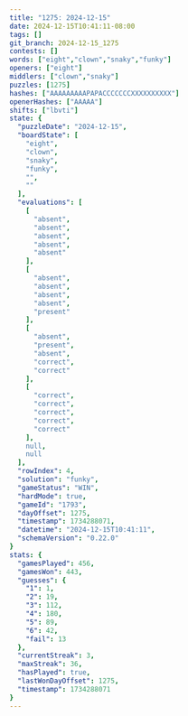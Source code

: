 ```yaml
---
title: "1275: 2024-12-15"
date: 2024-12-15T10:41:11-08:00
tags: []
git_branch: 2024-12-15_1275
contests: []
words: ["eight","clown","snaky","funky"]
openers: ["eight"]
middlers: ["clown","snaky"]
puzzles: [1275]
hashes: ["AAAAAAAAAPAPACCCCCCCXXXXXXXXXX"]
openerHashes: ["AAAAA"]
shifts: ["lbvti"]
state: {
  "puzzleDate": "2024-12-15",
  "boardState": [
    "eight",
    "clown",
    "snaky",
    "funky",
    "",
    ""
  ],
  "evaluations": [
    [
      "absent",
      "absent",
      "absent",
      "absent",
      "absent"
    ],
    [
      "absent",
      "absent",
      "absent",
      "absent",
      "present"
    ],
    [
      "absent",
      "present",
      "absent",
      "correct",
      "correct"
    ],
    [
      "correct",
      "correct",
      "correct",
      "correct",
      "correct"
    ],
    null,
    null
  ],
  "rowIndex": 4,
  "solution": "funky",
  "gameStatus": "WIN",
  "hardMode": true,
  "gameId": "1793",
  "dayOffset": 1275,
  "timestamp": 1734288071,
  "datetime": "2024-12-15T10:41:11",
  "schemaVersion": "0.22.0"
}
stats: {
  "gamesPlayed": 456,
  "gamesWon": 443,
  "guesses": {
    "1": 1,
    "2": 19,
    "3": 112,
    "4": 180,
    "5": 89,
    "6": 42,
    "fail": 13
  },
  "currentStreak": 3,
  "maxStreak": 36,
  "hasPlayed": true,
  "lastWonDayOffset": 1275,
  "timestamp": 1734288071
}
---
```

<!-- more -->

